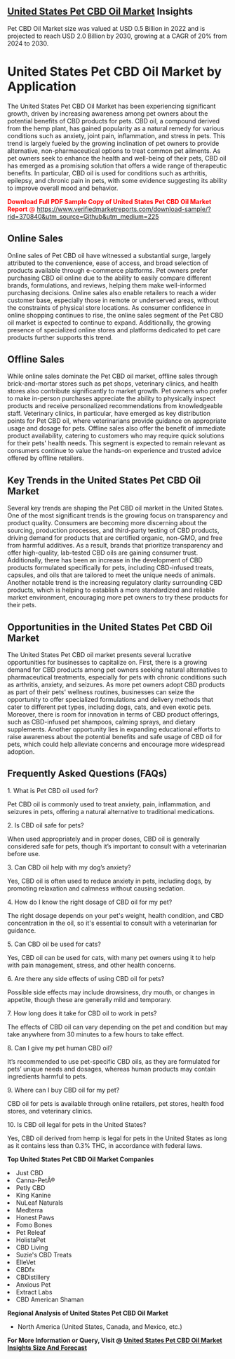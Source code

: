 <h2><a href="https://www.verifiedmarketreports.com/download-sample/?rid=370840&amp;utm_source=Github&amp;utm_medium=225" target="_blank">United States Pet CBD Oil Market</a> Insights</h2><p>Pet CBD Oil Market size was valued at USD 0.5 Billion in 2022 and is projected to reach USD 2.0 Billion by 2030, growing at a CAGR of 20% from 2024 to 2030.</p><p> <h1>United States Pet CBD Oil Market by Application</h1> <p>The United States Pet CBD Oil Market has been experiencing significant growth, driven by increasing awareness among pet owners about the potential benefits of CBD products for pets. CBD oil, a compound derived from the hemp plant, has gained popularity as a natural remedy for various conditions such as anxiety, joint pain, inflammation, and stress in pets. This trend is largely fueled by the growing inclination of pet owners to provide alternative, non-pharmaceutical options to treat common pet ailments. As pet owners seek to enhance the health and well-being of their pets, CBD oil has emerged as a promising solution that offers a wide range of therapeutic benefits. In particular, CBD oil is used for conditions such as arthritis, epilepsy, and chronic pain in pets, with some evidence suggesting its ability to improve overall mood and behavior. <p><span class=""><span style="color: #ff0000;"><strong>Download Full PDF Sample Copy of United States Pet CBD Oil Market Report</strong> @ </span><a href="https://www.verifiedmarketreports.com/download-sample/?rid=370840&amp;utm_source=Github&amp;utm_medium=225" target="_blank">https://www.verifiedmarketreports.com/download-sample/?rid=370840&amp;utm_source=Github&amp;utm_medium=225</a></span></p></p> <h2>Online Sales</h2> <p>Online sales of Pet CBD oil have witnessed a substantial surge, largely attributed to the convenience, ease of access, and broad selection of products available through e-commerce platforms. Pet owners prefer purchasing CBD oil online due to the ability to easily compare different brands, formulations, and reviews, helping them make well-informed purchasing decisions. Online sales also enable retailers to reach a wider customer base, especially those in remote or underserved areas, without the constraints of physical store locations. As consumer confidence in online shopping continues to rise, the online sales segment of the Pet CBD oil market is expected to continue to expand. Additionally, the growing presence of specialized online stores and platforms dedicated to pet care products further supports this trend. <h2>Offline Sales</h2> <p>While online sales dominate the Pet CBD oil market, offline sales through brick-and-mortar stores such as pet shops, veterinary clinics, and health stores also contribute significantly to market growth. Pet owners who prefer to make in-person purchases appreciate the ability to physically inspect products and receive personalized recommendations from knowledgeable staff. Veterinary clinics, in particular, have emerged as key distribution points for Pet CBD oil, where veterinarians provide guidance on appropriate usage and dosage for pets. Offline sales also offer the benefit of immediate product availability, catering to customers who may require quick solutions for their pets' health needs. This segment is expected to remain relevant as consumers continue to value the hands-on experience and trusted advice offered by offline retailers. <h2>Key Trends in the United States Pet CBD Oil Market</h2> <p>Several key trends are shaping the Pet CBD oil market in the United States. One of the most significant trends is the growing focus on transparency and product quality. Consumers are becoming more discerning about the sourcing, production processes, and third-party testing of CBD products, driving demand for products that are certified organic, non-GMO, and free from harmful additives. As a result, brands that prioritize transparency and offer high-quality, lab-tested CBD oils are gaining consumer trust. Additionally, there has been an increase in the development of CBD products formulated specifically for pets, including CBD-infused treats, capsules, and oils that are tailored to meet the unique needs of animals. Another notable trend is the increasing regulatory clarity surrounding CBD products, which is helping to establish a more standardized and reliable market environment, encouraging more pet owners to try these products for their pets. <h2>Opportunities in the United States Pet CBD Oil Market</h2> <p>The United States Pet CBD oil market presents several lucrative opportunities for businesses to capitalize on. First, there is a growing demand for CBD products among pet owners seeking natural alternatives to pharmaceutical treatments, especially for pets with chronic conditions such as arthritis, anxiety, and seizures. As more pet owners adopt CBD products as part of their pets' wellness routines, businesses can seize the opportunity to offer specialized formulations and delivery methods that cater to different pet types, including dogs, cats, and even exotic pets. Moreover, there is room for innovation in terms of CBD product offerings, such as CBD-infused pet shampoos, calming sprays, and dietary supplements. Another opportunity lies in expanding educational efforts to raise awareness about the potential benefits and safe usage of CBD oil for pets, which could help alleviate concerns and encourage more widespread adoption. <h2>Frequently Asked Questions (FAQs)</h2> <p>1. What is Pet CBD oil used for?</p> <p>Pet CBD oil is commonly used to treat anxiety, pain, inflammation, and seizures in pets, offering a natural alternative to traditional medications.</p> <p>2. Is CBD oil safe for pets?</p> <p>When used appropriately and in proper doses, CBD oil is generally considered safe for pets, though it’s important to consult with a veterinarian before use.</p> <p>3. Can CBD oil help with my dog’s anxiety?</p> <p>Yes, CBD oil is often used to reduce anxiety in pets, including dogs, by promoting relaxation and calmness without causing sedation.</p> <p>4. How do I know the right dosage of CBD oil for my pet?</p> <p>The right dosage depends on your pet's weight, health condition, and CBD concentration in the oil, so it's essential to consult with a veterinarian for guidance.</p> <p>5. Can CBD oil be used for cats?</p> <p>Yes, CBD oil can be used for cats, with many pet owners using it to help with pain management, stress, and other health concerns.</p> <p>6. Are there any side effects of using CBD oil for pets?</p> <p>Possible side effects may include drowsiness, dry mouth, or changes in appetite, though these are generally mild and temporary.</p> <p>7. How long does it take for CBD oil to work in pets?</p> <p>The effects of CBD oil can vary depending on the pet and condition but may take anywhere from 30 minutes to a few hours to take effect.</p> <p>8. Can I give my pet human CBD oil?</p> <p>It’s recommended to use pet-specific CBD oils, as they are formulated for pets’ unique needs and dosages, whereas human products may contain ingredients harmful to pets.</p> <p>9. Where can I buy CBD oil for my pet?</p> <p>CBD oil for pets is available through online retailers, pet stores, health food stores, and veterinary clinics.</p> <p>10. Is CBD oil legal for pets in the United States?</p> <p>Yes, CBD oil derived from hemp is legal for pets in the United States as long as it contains less than 0.3% THC, in accordance with federal laws.</p> </p><p><strong>Top United States Pet CBD Oil Market Companies</strong></p><div data-test-id=""><p><li>Just CBD</li><li> Canna-PetÂ®</li><li> Petly CBD</li><li> King Kanine</li><li> NuLeaf Naturals</li><li> Medterra</li><li> Honest Paws</li><li> Fomo Bones</li><li> Pet Releaf</li><li> HolistaPet</li><li> CBD Living</li><li> Suzie's CBD Treats</li><li> ElleVet</li><li> CBDfx</li><li> CBDistillery</li><li> Anxious Pet</li><li> Extract Labs</li><li> CBD American Shaman</li></p><div><strong>Regional Analysis of&nbsp;United States Pet CBD Oil Market</strong></div><ul><li dir="ltr"><p dir="ltr">North America&nbsp;(United States, Canada, and Mexico, etc.)</p></li></ul><p><strong>For More Information or Query, Visit @&nbsp;</strong><strong><a href="https://www.verifiedmarketreports.com/product/pet-cbd-oil-market/?utm_source=Github&amp;utm_medium=225" target="_blank">United States Pet CBD Oil Market Insights Size And Forecast</a></strong></p></div>
